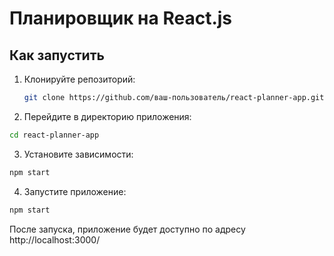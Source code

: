 # Планировщик на React.js

## Как запустить

1. Клонируйте репозиторий:

   ```bash
   git clone https://github.com/ваш-пользователь/react-planner-app.git
   ```

2. Перейдите в директорию приложения:

  ```bash
  cd react-planner-app
  ```

3. Установите зависимости:

  ```bash
  npm start
  ```

4. Запустите приложение:

  ```bash
  npm start
  ```

После запуска, приложение будет доступно по адресу http://localhost:3000/
